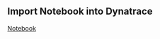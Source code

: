 ## Import Notebook into Dynatrace

[Notebook](https://github.com/dynatrace-wwse/enablement-kubernetes-opentelemetry/tree/main/lab-modules/dt-k8s-otel-o11y-metrics/blob/code-spaces/dt-k8s-otel-o11y-metrics_dt_notebook.json)